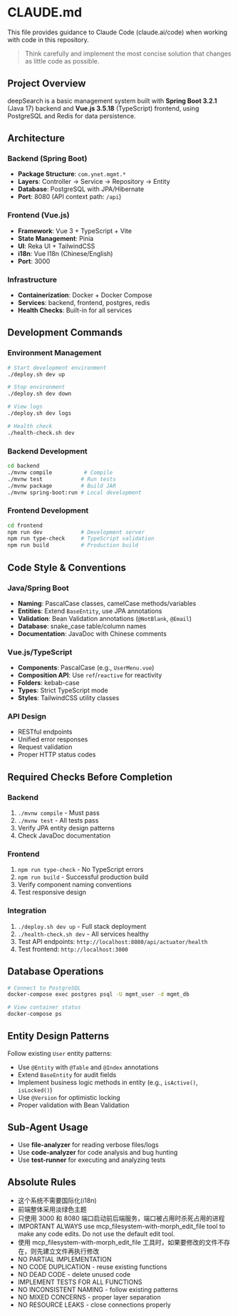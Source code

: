 # CLAUDE.md

This file provides guidance to Claude Code (claude.ai/code) when working with code in this repository.

> Think carefully and implement the most concise solution that changes as little code as possible.

## Project Overview

deepSearch is a basic management system built with **Spring Boot 3.2.1** (Java 17) backend and **Vue.js 3.5.18** (TypeScript) frontend, using PostgreSQL and Redis for data persistence.

## Architecture

### Backend (Spring Boot)
- **Package Structure**: `com.ynet.mgmt.*`
- **Layers**: Controller → Service → Repository → Entity
- **Database**: PostgreSQL with JPA/Hibernate
- **Port**: 8080 (API context path: `/api`)

### Frontend (Vue.js)
- **Framework**: Vue 3 + TypeScript + Vite
- **State Management**: Pinia
- **UI**: Reka UI + TailwindCSS
- **i18n**: Vue I18n (Chinese/English)
- **Port**: 3000

### Infrastructure
- **Containerization**: Docker + Docker Compose
- **Services**: backend, frontend, postgres, redis
- **Health Checks**: Built-in for all services

## Development Commands

### Environment Management
```bash
# Start development environment
./deploy.sh dev up

# Stop environment
./deploy.sh dev down

# View logs
./deploy.sh dev logs

# Health check
./health-check.sh dev
```

### Backend Development
```bash
cd backend
./mvnw compile          # Compile
./mvnw test            # Run tests
./mvnw package         # Build JAR
./mvnw spring-boot:run # Local development
```

### Frontend Development
```bash
cd frontend
npm run dev            # Development server
npm run type-check     # TypeScript validation
npm run build          # Production build
```

## Code Style & Conventions

### Java/Spring Boot
- **Naming**: PascalCase classes, camelCase methods/variables
- **Entities**: Extend `BaseEntity`, use JPA annotations
- **Validation**: Bean Validation annotations (`@NotBlank`, `@Email`)
- **Database**: snake_case table/column names
- **Documentation**: JavaDoc with Chinese comments

### Vue.js/TypeScript
- **Components**: PascalCase (e.g., `UserMenu.vue`)
- **Composition API**: Use `ref`/`reactive` for reactivity
- **Folders**: kebab-case
- **Types**: Strict TypeScript mode
- **Styles**: TailwindCSS utility classes

### API Design
- RESTful endpoints
- Unified error responses
- Request validation
- Proper HTTP status codes

## Required Checks Before Completion

### Backend
1. `./mvnw compile` - Must pass
2. `./mvnw test` - All tests pass
3. Verify JPA entity design patterns
4. Check JavaDoc documentation

### Frontend
1. `npm run type-check` - No TypeScript errors
2. `npm run build` - Successful production build
3. Verify component naming conventions
4. Test responsive design

### Integration
1. `./deploy.sh dev up` - Full stack deployment
2. `./health-check.sh dev` - All services healthy
3. Test API endpoints: `http://localhost:8080/api/actuator/health`
4. Test frontend: `http://localhost:3000`

## Database Operations
```bash
# Connect to PostgreSQL
docker-compose exec postgres psql -U mgmt_user -d mgmt_db

# View container status
docker-compose ps
```

## Entity Design Patterns

Follow existing `User` entity patterns:
- Use `@Entity` with `@Table` and `@Index` annotations
- Extend `BaseEntity` for audit fields
- Implement business logic methods in entity (e.g., `isActive()`, `isLocked()`)
- Use `@Version` for optimistic locking
- Proper validation with Bean Validation

## Sub-Agent Usage

- Use **file-analyzer** for reading verbose files/logs
- Use **code-analyzer** for code analysis and bug hunting
- Use **test-runner** for executing and analyzing tests

## Absolute Rules

- 这个系统不需要国际化(i18n)
- 前端整体采用淡绿色主题
- 只使用 3000 和 8080 端口启动前后端服务，端口被占用时杀死占用的进程
- IMPORTANT ALWAYS use mcp_filesystem-with-morph_edit_file tool to make any code edits. Do not use the default edit tool.
- 使用 mcp_filesystem-with-morph_edit_file 工具时，如果要修改的文件不存在，则先建立文件再执行修改
- NO PARTIAL IMPLEMENTATION
- NO CODE DUPLICATION - reuse existing functions
- NO DEAD CODE - delete unused code
- IMPLEMENT TESTS FOR ALL FUNCTIONS
- NO INCONSISTENT NAMING - follow existing patterns
- NO MIXED CONCERNS - proper layer separation
- NO RESOURCE LEAKS - close connections properly